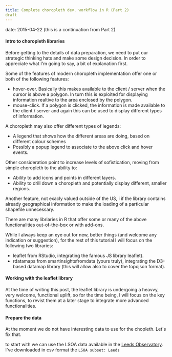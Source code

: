 ```yaml
---
title: Complete choropleth dev. workflow in R (Part 2)
draft
---
```


date: 2015-04-22
(this is a continuation from Part 2)

#### Intro to choropleth libraries

Before getting to the details of data preparation, we need to put our strategic thinking hats and make some design decision.  In order to appreciate what I'm going to say, a bit of explanation first.

Some of the features of modern choropleth implementation offer one or both of the following features:
- hover-over. Basically this makes available to the client / server when the cursor is above a polygon.  In turn this is exploited for displaying information realtive to the area enclosed by the polygon.
- mouse-click. If a polygon is clicked, the information is made available to the client / server and again this can be used to display different types of information.

A choropleth may also offer different types of legends:
- A legend that shows how the different areas are doing, based on different colour schemes
- Possibly a popup legend to associate to the above click and hover events.

Other consideration point to increase levels of sofistication, moving from simple choropleth to the ability to:
- Ability to add icons and points in different layers.
- Ability to drill down a choropleth and potentially display different, smaller regions.

Another feature, not exacly valued outside of the US, i if the library contains already geographical information to make the loading of a particular shapefile unnecessary.

There are many libriaries in R that offer some or many of the above functionalities out-of-the-box or with add-ons.

While I always keep an eye out for new, better things (and welcome any indication or suggestion), for the rest of this tutorial I will focus on the following two libraries:
- leaflet from RStudio, integrating the famous JS library leaflet).
- rdatamaps from smartinsightsfromdata (yours truly), integrating the D3-based datamap library (this will allow also to cover the topojson format).

#### Working with the leaflet library

At the time of writing this post, the leaflet library is undergoing a heavvy, very welcome, functional uplift, so for the time being, I will focus on the key functions, to revist them at a later stage to integrate more advanced functionalities.


#### Prepare the data

At the moment we do not have interesting data to use for the chopleth.  Let's fix that.

to start with we can use the LSOA data available in the [Leeds Observatory](http://observatory.leeds.gov.uk/dataviews/view?viewId=235). I've downloaded in csv format the ```LSOA subset: Leeds```
